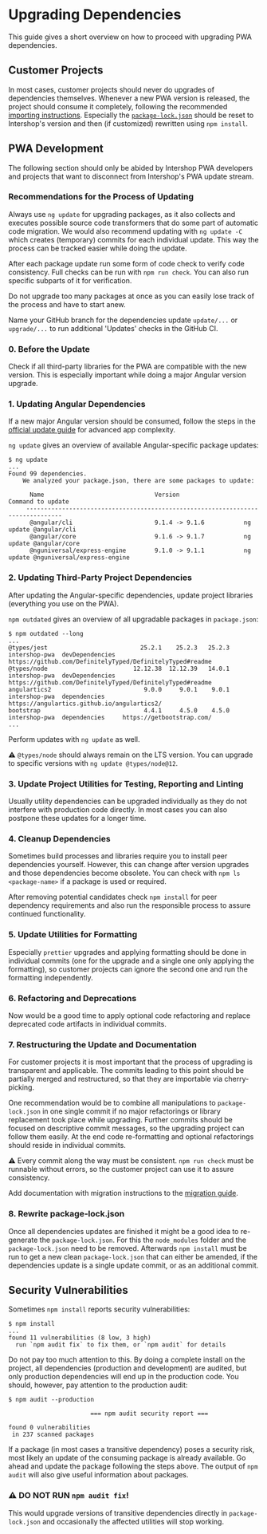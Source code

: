<!--
kb_guide
kb_pwa
kb_everyone
kb_sync_latest_only
-->

# Upgrading Dependencies

This guide gives a short overview on how to proceed with upgrading PWA dependencies.

## Customer Projects

In most cases, customer projects should never do upgrades of dependencies themselves.
Whenever a new PWA version is released, the project should consume it completely, following the recommended [importing instructions](./customizations.md#import-changes-from-new-release).
Especially the [`package-lock.json`](./customizations.md#dependencies) should be reset to Intershop's version and then (if customized) rewritten using `npm install`.

## PWA Development

The following section should only be abided by Intershop PWA developers and projects that want to disconnect from Intershop's PWA update stream.

### Recommendations for the Process of Updating

Always use `ng update` for upgrading packages, as it also collects and executes possible source code transformers that do some part of automatic code migration.
We would also recommend updating with `ng update -C` which creates (temporary) commits for each individual update.
This way the process can be tracked easier while doing the update.

After each package update run some form of code check to verify code consistency.
Full checks can be run with `npm run check`.
You can also run specific subparts of it for verification.

Do not upgrade too many packages at once as you can easily lose track of the process and have to start anew.

Name your GitHub branch for the dependencies update `update/...` or `upgrade/...` to run additional 'Updates' checks in the GitHub CI.

### 0. Before the Update

Check if all third-party libraries for the PWA are compatible with the new version.
This is especially important while doing a major Angular version upgrade.

### 1. Updating Angular Dependencies

If a new major Angular version should be consumed, follow the steps in the [official update guide](https://update.angular.io) for advanced app complexity.

`ng update` gives an overview of available Angular-specific package updates:

```text
$ ng update
...
Found 99 dependencies.
    We analyzed your package.json, there are some packages to update:

      Name                               Version                  Command to update
     --------------------------------------------------------------------------------
      @angular/cli                       9.1.4 -> 9.1.6           ng update @angular/cli
      @angular/core                      9.1.6 -> 9.1.7           ng update @angular/core
      @nguniversal/express-engine        9.1.0 -> 9.1.1           ng update @nguniversal/express-engine
```

### 2. Updating Third-Party Project Dependencies

After updating the Angular-specific dependencies, update project libraries (everything you use on the PWA).

`npm outdated` gives an overview of all upgradable packages in `package.json`:

```text
$ npm outdated --long
...
@types/jest                          25.2.1    25.2.3   25.2.3  intershop-pwa  devDependencies  https://github.com/DefinitelyTyped/DefinitelyTyped#readme
@types/node                        12.12.38  12.12.39   14.0.1  intershop-pwa  devDependencies  https://github.com/DefinitelyTyped/DefinitelyTyped#readme
angulartics2                          9.0.0     9.0.1    9.0.1  intershop-pwa  dependencies     https://angulartics.github.io/angulartics2/
bootstrap                             4.4.1     4.5.0    4.5.0  intershop-pwa  dependencies     https://getbootstrap.com/
...
```

Perform updates with `ng update` as well.

:warning: `@types/node` should always remain on the LTS version.
You can upgrade to specific versions with `ng update @types/node@12`.

### 3. Update Project Utilities for Testing, Reporting and Linting

Usually utility dependencies can be upgraded individually as they do not interfere with production code directly.
In most cases you can also postpone these updates for a longer time.

### 4. Cleanup Dependencies

Sometimes build processes and libraries require you to install peer dependencies yourself.
However, this can change after version upgrades and those dependencies become obsolete.
You can check with `npm ls <package-name>` if a package is used or required.

After removing potential candidates check `npm install` for peer dependency requirements and also run the responsible process to assure continued functionality.

### 5. Update Utilities for Formatting

Especially `prettier` upgrades and applying formatting should be done in individual commits (one for the upgrade and a single one only applying the formatting), so customer projects can ignore the second one and run the formatting independently.

### 6. Refactoring and Deprecations

Now would be a good time to apply optional code refactoring and replace deprecated code artifacts in individual commits.

### 7. Restructuring the Update and Documentation

For customer projects it is most important that the process of upgrading is transparent and applicable.
The commits leading to this point should be partially merged and restructured, so that they are importable via cherry-picking.

One recommendation would be to combine all manipulations to `package-lock.json` in one single commit if no major refactorings or library replacement took place while upgrading.
Further commits should be focused on descriptive commit messages, so the upgrading project can follow them easily.
At the end code re-formatting and optional refactorings should reside in individual commits.

:warning: Every commit along the way must be consistent. `npm run check` must be runnable without errors, so the customer project can use it to assure consistency.

Add documentation with migration instructions to the [migration guide](./migrations.md).

### 8. Rewrite package-lock.json

Once all dependencies updates are finished it might be a good idea to re-generate the `package-lock.json`.
For this the `node_modules` folder and the `package-lock.json` need to be removed.
Afterwards `npm install` must be run to get a new clean `package-lock.json` that can either be amended, if the dependencies update is a single update commit, or as an additional commit.

## Security Vulnerabilities

Sometimes `npm install` reports security vulnerabilities:

```text
$ npm install
...
found 11 vulnerabilities (8 low, 3 high)
  run `npm audit fix` to fix them, or `npm audit` for details
```

Do not pay too much attention to this.
By doing a complete install on the project, all dependencies (production and development) are audited, but only production dependencies will end up in the production code.
You should, however, pay attention to the production audit:

```text
$ npm audit --production

                       === npm audit security report ===

found 0 vulnerabilities
 in 237 scanned packages
```

If a package (in most cases a transitive dependency) poses a security risk, most likely an update of the consuming package is already available.
Go ahead and update the package following the steps above.
The output of `npm audit` will also give useful information about packages.

### :warning: DO NOT RUN `npm audit fix`!

This would upgrade versions of transitive dependencies directly in `package-lock.json` and occasionally the affected utilities will stop working.
